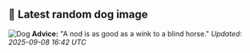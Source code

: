 ## 🐶 Latest random dog image
![Dog](https://images.dog.ceo/breeds/tervuren/shadow_and_frisbee.jpg)
**Advice:** "A nod is as good as a wink to a blind horse."
*Updated: 2025-09-08 16:42 UTC*

